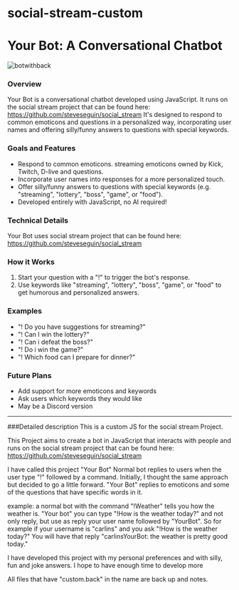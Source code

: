 # social-stream-custom

# Your Bot: A Conversational Chatbot
![botwithback](https://github.com/user-attachments/assets/359ab4fc-5a3b-497c-943a-1f1c93d84b06)

### Overview

Your Bot is a conversational chatbot developed using JavaScript. It runs on the social stream project that can be found here: https://github.com/steveseguin/social_stream
It's designed to respond to common emoticons and questions in a personalized way, incorporating user names and offering silly/funny answers to questions with
special keywords.

### Goals and Features

* Respond to common emoticons. streaming emoticons owned by Kick, Twitch, D-live and questions.
* Incorporate user names into responses for a more personalized touch.
* Offer silly/funny answers to questions with special keywords (e.g. "streaming", "lottery", "boss", "game", or
"food").
* Developed entirely with JavaScript, no AI required!

### Technical Details

Your Bot uses social stream project that can be found here: https://github.com/steveseguin/social_stream

### How it Works

1. Start your question with a "!" to trigger the bot's response.
2. Use keywords like "streaming", "lottery", "boss", "game", or "food" to get humorous and personalized answers.

### Examples

* "! Do you have suggestions for streaming?"
* "! Can I win the lottery?"
* "! Can i defeat the boss?"
* "! Do i win the game?"
* "! Which food can I prepare for dinner?"

### Future Plans
* Add support for more emoticons and keywords
* Ask users which keywords they would like
* May be a Discord version

----------------
###Detailed description
This is a custom JS for the social stream Project.

This Project aims to create a bot in JavaScript that interacts with people and runs on the social stream project that can be found here: https://github.com/steveseguin/social_stream

I have called this project "Your Bot" 
Normal bot replies to users when the user type "!" followed by a command.
Initially, I thought the same approach but decided to go a little forward.
"Your Bot" replies to emoticons and some of the questions that have specific words in it.

example: 
a normal bot with the command "!Weather" tells you how the weather is. 
"Your bot" you can type "!How is the weather today?" and not only reply, but use as reply your user name followed by "YourBot".
So for example if your username is "carlins" and you ask "!How is the weather today?" 
You will have that reply "carlinsYourBot: the weather is pretty good today."

I have developed this project with my personal preferences and with silly, fun and joke answers.
I hope to have enough time to develop more

All files that have "custom.back" in the name are back up and notes.

